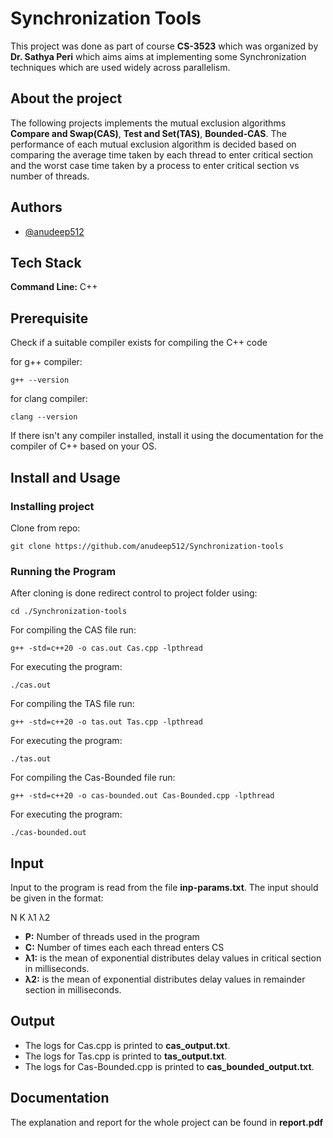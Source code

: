 
# Synchronization Tools
This project was done as part of course **CS-3523** which was organized by **Dr. Sathya Peri** which aims aims at implementing some Synchronization techniques which are used widely across parallelism.

## About the project

The following projects implements the mutual exclusion algorithms **Compare and Swap(CAS)**, **Test and Set(TAS)**, **Bounded-CAS**. The performance of each mutual exclusion algorithm is decided based on comparing the average time taken by each thread to enter critical section and the worst case time taken by a process to enter critical section vs number of threads.












## Authors

- [@anudeep512](https://www.github.com/anudeep512)


## Tech Stack

**Command Line:** C++
## Prerequisite

Check if a suitable compiler exists for compiling the C++ code

for g++ compiler:

    g++ --version

for clang compiler:

    clang --version

If there isn't any compiler installed, install it using the documentation for the compiler of C++ based on your OS.


## Install and Usage

### Installing project

Clone from repo:

    git clone https://github.com/anudeep512/Synchronization-tools

### Running the Program

After cloning is done redirect control to project folder using:

    cd ./Synchronization-tools

For compiling the CAS file run:

    g++ -std=c++20 -o cas.out Cas.cpp -lpthread

For executing the program:

    ./cas.out

For compiling the TAS file run:

    g++ -std=c++20 -o tas.out Tas.cpp -lpthread

For executing the program:

    ./tas.out

For compiling the Cas-Bounded file run:

    g++ -std=c++20 -o cas-bounded.out Cas-Bounded.cpp -lpthread

For executing the program:

    ./cas-bounded.out


## Input

Input to the program is read from the file **inp-params.txt**. The input should be given in the format:

N K &lambda;1 &lambda;2 

- **P:** Number of threads used in the program
- **C:** Number of times each each thread enters CS
- **&lambda;1:** is the mean of exponential distributes delay values in critical section in milliseconds.
- **&lambda;2:** is the mean of exponential distributes delay values in remainder section in milliseconds.


## Output

- The logs for Cas.cpp is printed to **cas_output.txt**.
- The logs for Tas.cpp is printed to **tas_output.txt**.
- The logs for Cas-Bounded.cpp is printed to **cas_bounded_output.txt**.

## Documentation

The explanation and report for the whole project can be found in **report.pdf**